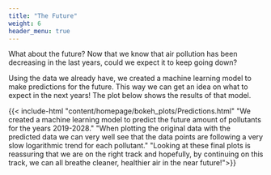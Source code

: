 ```yaml
---
title: "The Future"
weight: 6
header_menu: true
---
```

What about the future? Now that we know that air pollution has been decreasing in the last years, could we expect it to keep going down?

Using the data we already have, we created a machine learning model to make predictions for the future. This way we can get an idea on what to expect in the next years! The plot below shows the results of that model.

{{< include-html "content/homepage/bokeh_plots/Predictions.html" "We created a machine learning model to predict the future amount of pollutants for the years 2019-2028." "When plotting the original data with the predicted data we can very well see that the data points are following a very slow logarithmic trend for each pollutant." "Looking at these final plots is reassuring that we are on the right track and hopefully, by continuing on this track, we can all breathe cleaner, healthier air in the near future!">}}



